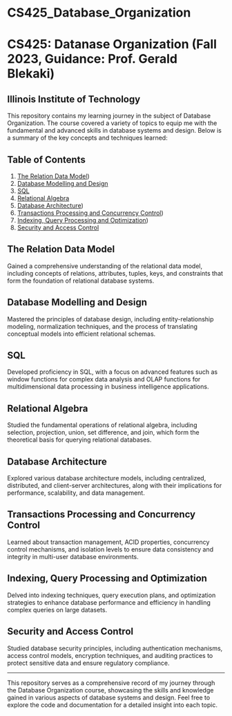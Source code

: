# CS425_Database_Organization
# CS425: Datanase Organization (Fall 2023, Guidance: Prof. Gerald Blekaki)
## Illinois Institute of Technology

This repository contains my learning journey in the subject of Database Organization. The course covered a variety of topics to equip me with the fundamental and advanced skills in database systems and design. Below is a summary of the key concepts and techniques learned:

## Table of Contents

1. [The Relation Data Model]([#statistical-learning))
2. [Database Modelling and Design](#linear-regression)
3. [SQL](#classification)
4. [Relational Algebra](#resampling--cross-validation)
5. [Database Architecture]([#non-linear-models))
6. [Transactions Processing and Concurrency Control](#supervised-learning---decision-trees--support-vector-machines))
7. [Indexing, Query Processing and Optimization]([#deep-learning---neural-networks))
8. [Security and Access Control](#unsupervised-learning---dimensionality-reductionclustering)

## The Relation Data Model

Gained a comprehensive understanding of the relational data model, including concepts of relations, attributes, tuples, keys, and constraints that form the foundation of relational database systems.

## Database Modelling and Design

Mastered the principles of database design, including entity-relationship modeling, normalization techniques, and the process of translating conceptual models into efficient relational schemas.

## SQL

Developed proficiency in SQL, with a focus on advanced features such as window functions for complex data analysis and OLAP functions for multidimensional data processing in business intelligence applications.

## Relational Algebra

Studied the fundamental operations of relational algebra, including selection, projection, union, set difference, and join, which form the theoretical basis for querying relational databases.

## Database Architecture

Explored various database architecture models, including centralized, distributed, and client-server architectures, along with their implications for performance, scalability, and data management.

## Transactions Processing and Concurrency Control

Learned about transaction management, ACID properties, concurrency control mechanisms, and isolation levels to ensure data consistency and integrity in multi-user database environments.

## Indexing, Query Processing and Optimization

Delved into indexing techniques, query execution plans, and optimization strategies to enhance database performance and efficiency in handling complex queries on large datasets.

## Security and Access Control

Studied database security principles, including authentication mechanisms, access control models, encryption techniques, and auditing practices to protect sensitive data and ensure regulatory compliance.

---

This repository serves as a comprehensive record of my journey through the Database Organization course, showcasing the skills and knowledge gained in various aspects of database systems and design. Feel free to explore the code and documentation for a detailed insight into each topic.
